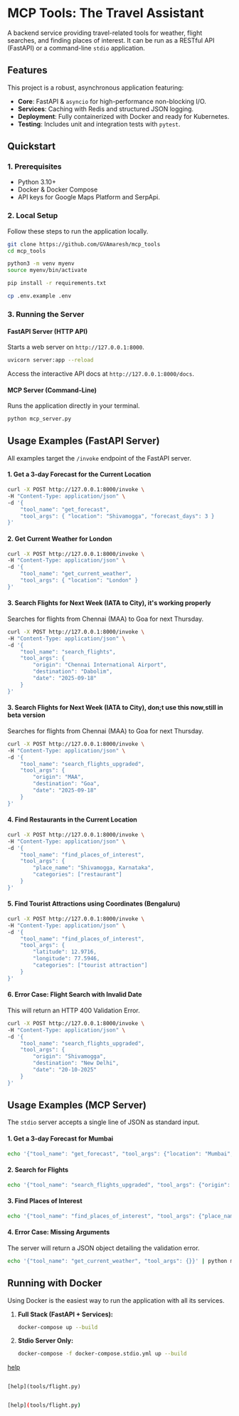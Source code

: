 # MCP Tools: The Travel Assistant

A backend service providing travel-related tools for weather, flight searches, and finding places of interest. It can be run as a RESTful API (FastAPI) or a command-line `stdio` application.

## Features

This project is a robust, asynchronous application featuring:

  - **Core**: FastAPI & `asyncio` for high-performance non-blocking I/O.
  - **Services**: Caching with Redis and structured JSON logging.
  - **Deployment**: Fully containerized with Docker and ready for Kubernetes.
  - **Testing**: Includes unit and integration tests with `pytest`.

## Quickstart

### 1\. Prerequisites

  - Python 3.10+
  - Docker & Docker Compose
  - API keys for Google Maps Platform and SerpApi.

### 2\. Local Setup

Follow these steps to run the application locally.

```bash
git clone https://github.com/GVAmaresh/mcp_tools
cd mcp_tools

python3 -m venv myenv
source myenv/bin/activate

pip install -r requirements.txt

cp .env.example .env

```

### 3\. Running the Server

#### FastAPI Server (HTTP API)

Starts a web server on `http://127.0.0.1:8000`.

```bash
uvicorn server:app --reload
```

Access the interactive API docs at `http://127.0.0.1:8000/docs`.

#### MCP Server (Command-Line)

Runs the application directly in your terminal.

```bash
python mcp_server.py
```

## Usage Examples (FastAPI Server)

All examples target the `/invoke` endpoint of the FastAPI server.

#### 1\. Get a 3-day Forecast for the Current Location

```bash
curl -X POST http://127.0.0.1:8000/invoke \
-H "Content-Type: application/json" \
-d '{
    "tool_name": "get_forecast",
    "tool_args": { "location": "Shivamogga", "forecast_days": 3 }
}'
```

#### 2\. Get Current Weather for London

```bash
curl -X POST http://127.0.0.1:8000/invoke \
-H "Content-Type: application/json" \
-d '{
    "tool_name": "get_current_weather",
    "tool_args": { "location": "London" }
}'
```

#### 3\. Search Flights for Next Week (IATA to City), it's working properly

Searches for flights from Chennai (MAA) to Goa for next Thursday.
```bash
curl -X POST http://127.0.0.1:8000/invoke \
-H "Content-Type: application/json" \
-d '{
    "tool_name": "search_flights",
    "tool_args": {
        "origin": "Chennai International Airport",
        "destination": "Dabolim",
        "date": "2025-09-18"
    }
}'
```

#### 3\. Search Flights for Next Week (IATA to City), don;t use this now,still in beta version

Searches for flights from Chennai (MAA) to Goa for next Thursday.

```bash
curl -X POST http://127.0.0.1:8000/invoke \
-H "Content-Type: application/json" \
-d '{
    "tool_name": "search_flights_upgraded",
    "tool_args": {
        "origin": "MAA",
        "destination": "Goa",
        "date": "2025-09-18"
    }
}'
```

#### 4\. Find Restaurants in the Current Location

```bash
curl -X POST http://127.0.0.1:8000/invoke \
-H "Content-Type: application/json" \
-d '{
    "tool_name": "find_places_of_interest",
    "tool_args": {
        "place_name": "Shivamogga, Karnataka",
        "categories": ["restaurant"]
    }
}'
```

#### 5\. Find Tourist Attractions using Coordinates (Bengaluru)

```bash
curl -X POST http://127.0.0.1:8000/invoke \
-H "Content-Type: application/json" \
-d '{
    "tool_name": "find_places_of_interest",
    "tool_args": {
        "latitude": 12.9716,
        "longitude": 77.5946,
        "categories": ["tourist attraction"]
    }
}'
```

#### 6\. Error Case: Flight Search with Invalid Date

This will return an HTTP 400 Validation Error.

```bash
curl -X POST http://127.0.0.1:8000/invoke \
-H "Content-Type: application/json" \
-d '{
    "tool_name": "search_flights_upgraded",
    "tool_args": {
        "origin": "Shivamogga",
        "destination": "New Delhi",
        "date": "20-10-2025"
    }
}'
```

## Usage Examples (MCP Server)

The `stdio` server accepts a single line of JSON as standard input.

#### 1\. Get a 3-day Forecast for Mumbai

```bash
echo '{"tool_name": "get_forecast", "tool_args": {"location": "Mumbai", "forecast_days": 3}}' | python mcp_server.py
```

#### 2\. Search for Flights

```bash
echo '{"tool_name": "search_flights_upgraded", "tool_args": {"origin": "Bengaluru", "destination": "Kolkata", "date": "2025-11-15"}}' | python mcp_server.py
```

#### 3\. Find Places of Interest

```bash
echo '{"tool_name": "find_places_of_interest", "tool_args": {"place_name": "Hampi", "categories": ["historical landmark"]}}' | python mcp_server.py
```

#### 4\. Error Case: Missing Arguments

The server will return a JSON object detailing the validation error.

```bash
echo '{"tool_name": "get_current_weather", "tool_args": {}}' | python mcp_server.py
```

## Running with Docker

Using Docker is the easiest way to run the application with all its services.

1.  **Full Stack (FastAPI + Services):**

    ```bash
    docker-compose up --build
    ```

2.  **Stdio Server Only:**

    ```bash
    docker-compose -f docker-compose.stdio.yml up --build
    ```



[help](tools/flight.py)

```

[help](tools/flight.py)

```

```bash

[help](tools/flight.py)

```